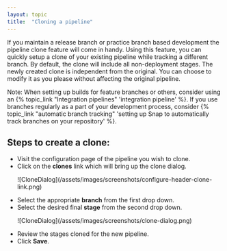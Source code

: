 ```yaml
---
layout: topic
title:  "Cloning a pipeline"
---
```


If you maintain a release branch or practice branch based development the pipeline clone feature will come in handy. Using this feature, you can quickly setup a clone of your existing pipeline while tracking a different branch. By default, the clone will include all non-deployment stages. The newly created clone is independent from the original. You can choose to modify it as you please without affecting the original pipeline.

Note: When setting up builds for feature branches or others, consider using an {% topic_link "Integration pipelines" 'integration pipeline' %}. If you use branches regularly as a part of your development process, consider {% topic_link "automatic branch tracking" 'setting up Snap to automatically track branches on your repository' %}.

## Steps to create a clone:

* Visit the configuration page of the pipeline you wish to clone.
* Click on the **clones** link which will bring up the clone dialog.
  <p>![CloneDialog](/assets/images/screenshots/configure-header-clone-link.png)</p>
* Select the appropriate **branch** from the first drop down.
* Select the desired final **stage** from the second drop down.
  <p>![CloneDialog](/assets/images/screenshots/clone-dialog.png)</p>
* Review the stages cloned for the new pipeline.
* Click **Save**.
